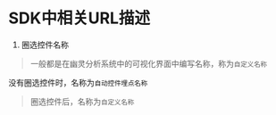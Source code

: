 # SDK中相关URL描述

1. 圈选控件名称
> 一般都是在幽灵分析系统中的可视化界面中编写名称，称为`自定义名称`
> 没有圈选控件时，名称为`自动控件埋点名称`
> 圈选控件后，名称为`自定义名称`